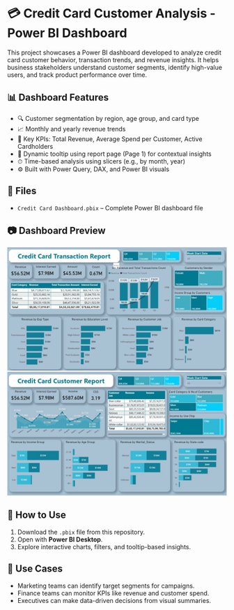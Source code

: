 # 💳 Credit Card Customer Analysis - Power BI Dashboard

This project showcases a Power BI dashboard developed to analyze credit card customer behavior, transaction trends, and revenue insights. It helps business stakeholders understand customer segments, identify high-value users, and track product performance over time.

## 📊 Dashboard Features

- 🔍 Customer segmentation by region, age group, and card type
- 📈 Monthly and yearly revenue trends
- 🎯 Key KPIs: Total Revenue, Average Spend per Customer, Active Cardholders
- 🧠 Dynamic tooltip using report page (Page 1) for contextual insights
- ⏱ Time-based analysis using slicers (e.g., by month, year)
- ⚙️ Built with Power Query, DAX, and Power BI visuals


## 📁 Files

- `Credit Card Dashboard.pbix` – Complete Power BI dashboard file
  
## 📷 Dashboard Preview

![Transaction](Transaction.jpg)
![Customer](Customer.jpg)

## 🚀 How to Use

1. Download the `.pbix` file from this repository.
2. Open with **Power BI Desktop**.
3. Explore interactive charts, filters, and tooltip-based insights.

## 📌 Use Cases

- Marketing teams can identify target segments for campaigns.
- Finance teams can monitor KPIs like revenue and customer spend.
- Executives can make data-driven decisions from visual summaries.

